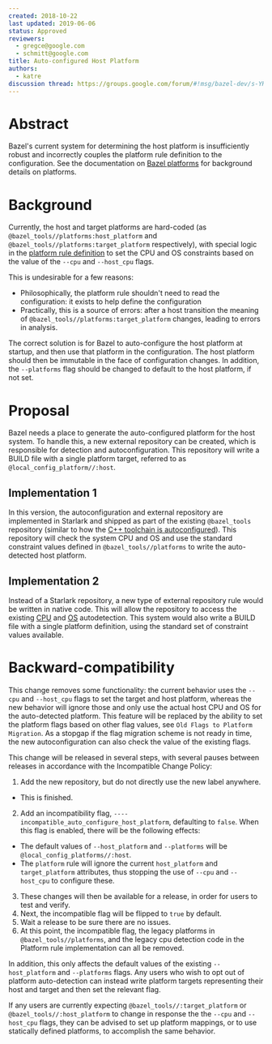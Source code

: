 ```yaml
---
created: 2018-10-22
last updated: 2019-06-06
status: Approved
reviewers:
  - gregce@google.com
  - schmitt@google.com
title: Auto-configured Host Platform
authors:
  - katre
discussion thread: https://groups.google.com/forum/#!msg/bazel-dev/s-YHxjyu4IE/CJ5nMejnBQAJ
---
```


# Abstract

Bazel's current system for determining the host platform is insufficiently robust and incorrectly couples the platform rule definition to the configuration. See the documentation on [Bazel platforms](https://docs.bazel.build/versions/master/platforms.html) for background details on platforms.

# Background

Currently, the host and target platforms are hard-coded (as `@bazel_tools//platforms:host_platform` and `@bazel_tools//platforms:target_platform` respectively), with special logic in the [platform rule definition](https://source.bazel.build/bazel/+/master:src/main/java/com/google/devtools/build/lib/rules/platform/Platform.java) to set the CPU and OS constraints based on the value of the `--cpu` and `--host_cpu` flags.

This is undesirable for a few reasons:
- Philosophically, the platform rule shouldn't need to read the configuration: it exists to help define the configuration
- Practically, this is a source of errors: after a host transition the meaning of `@bazel_tools//platforms:target_platform` changes, leading to errors in analysis.

The correct solution is for Bazel to auto-configure the host platform at startup, and then use that platform in the configuration. The host platform should then be immutable in the face of configuration changes. In addition, the `--platforms` flag should be changed to default to the host platform, if not set.

# Proposal

Bazel needs a place to generate the auto-configured platform for the host system. To handle this, a new external repository can be created, which is responsible for detection and autoconfiguration. This repository will write a BUILD file with a single platform target, referred to as `@local_config_platform//:host`.

## Implementation 1

In this version, the autoconfiguration and external repository are implemented in Starlark and shipped as part of the existing `@bazel_tools` repository (similar to how the [C++ toolchain is autoconfigured](https://source.bazel.build/bazel/+/master:tools/cpp/cc_configure.bzl)). This repository will check the system CPU and OS and use the standard constraint values defined in `@bazel_tools//platforms` to write the auto-detected host platform.

## Implementation 2

Instead of a Starlark repository, a new type of external repository rule would be written in native code. This will allow the repository to access the existing [CPU](https://source.bazel.build/bazel/+/master:src/main/java/com/google/devtools/build/lib/util/CPU.java) and [OS](https://source.bazel.build/bazel/+/master:src/main/java/com/google/devtools/build/lib/util/OS.java) autodetection. This system would also write a BUILD file with a single platform definition, using the standard set of constraint values available.

# Backward-compatibility

This change removes some functionality: the current behavior uses the `--cpu` and `--host_cpu` flags to set the target and host platform, whereas the new behavior will ignore those and only use the actual host CPU and OS for the auto-detected platform. This feature will be replaced by the ability to set the platform flags based on other flag values, see `Old Flags to Platform Migration`. As a stopgap if the flag migration scheme is not ready in time, the new autoconfiguration can also check the value of the existing flags.

This change will be released in several steps, with several pauses between releases in accordance with the Incompatible Change Policy:
1. Add the new repository, but do not directly use the new label anywhere.
  - This is finished.
2. Add an incompatibility flag, `----incompatible_auto_configure_host_platform`, defaulting to `false`. When this flag is enabled, there will be the following effects:
  - The default values of `--host_platform` and `--platforms` will be `@local_config_platforms//:host`.
  - The `platform` rule will ignore the current `host_platform` and `target_platform` attributes, thus stopping the use of `--cpu` and `--host_cpu` to configure these.
3. These changes will then be available for a release, in order for users to test and verify.
4. Next, the incompatible flag will be flipped to `true` by default.
5. Wait a release to be sure there are no issues.
6. At this point, the incompatible flag, the legacy platforms in `@bazel_tools//platforms`, and the legacy cpu detection code in the Platform rule implementation can all be removed.

In addition, this only affects the default values of the existing `--host_platform` and `--platforms` flags. Any users who wish to opt out of platform auto-detection can instead write platform targets representing their host and target and then set the relevant flag.

If any users are currently expecting `@bazel_tools//:target_platform` or
`@bazel_tools//:host_platform` to change in response the the `--cpu` and
`--host_cpu` flags, they can be advised to set up platform mappings, or to use
statically defined platforms, to accomplish the same behavior.
